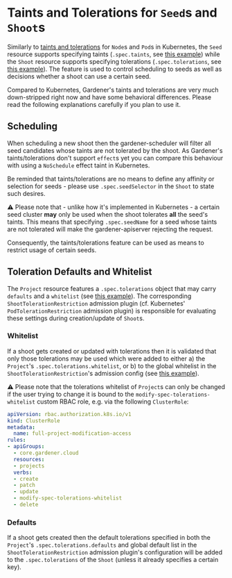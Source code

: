 # Taints and Tolerations for `Seed`s and `Shoot`s

Similarly to [taints and tolerations](https://kubernetes.io/docs/concepts/scheduling-eviction/taint-and-toleration/) for `Node`s and `Pod`s in Kubernetes, the `Seed` resource supports specifying taints (`.spec.taints`, see [this example](https://github.com/gardener/gardener/blob/master/example/50-seed.yaml#L48-L55)) while the `Shoot` resource supports specifying tolerations (`.spec.tolerations`, see [this example](https://github.com/gardener/gardener/blob/master/example/90-shoot.yaml#L268-L269)).
The feature is used to control scheduling to seeds as well as decisions whether a shoot can use a certain seed.

Compared to Kubernetes, Gardener's taints and tolerations are very much down-stripped right now and have some behavioral differences.
Please read the following explanations carefully if you plan to use it.

## Scheduling

When scheduling a new shoot then the gardener-scheduler will filter all seed candidates whose taints are not tolerated by the shoot.
As Gardener's taints/tolerations don't support `effect`s yet you can compare this behaviour with using a `NoSchedule` effect taint in Kubernetes.
   
Be reminded that taints/tolerations are no means to define any affinity or selection for seeds - please use `.spec.seedSelector` in the `Shoot` to state such desires.

⚠️ Please note that - unlike how it's implemented in Kubernetes - a certain seed cluster **may** only be used when the shoot tolerates **all** the seed's taints.
This means that specifying `.spec.seedName` for a seed whose taints are not tolerated will make the gardener-apiserver rejecting the request.

Consequently, the taints/tolerations feature can be used as means to restrict usage of certain seeds.

## Toleration Defaults and Whitelist

The `Project` resource features a `.spec.tolerations` object that may carry `defaults` and a `whitelist` (see [this example](https://github.com/gardener/gardener/blob/master/example/05-project-dev.yaml#L33-L37)).
The corresponding `ShootTolerationRestriction` admission plugin (cf. Kubernetes' `PodTolerationRestriction` admission plugin) is responsible for evaluating these settings during creation/update of `Shoot`s.

### Whitelist

If a shoot gets created or updated with tolerations then it is validated that only those tolerations may be used which were added to either a) the `Project`'s `.spec.tolerations.whitelist`, or b) to the global whitelist in the `ShootTolerationRestriction`'s admission config (see [this example](https://github.com/gardener/gardener/blob/master/example/20-admissionconfig.yaml#L7-L14)).

⚠️ Please note that the tolerations whitelist of `Project`s can only be changed if the user trying to change it is bound to the `modify-spec-tolerations-whitelist` custom RBAC role, e.g. via the following `ClusterRole`:

```yaml
apiVersion: rbac.authorization.k8s.io/v1
kind: ClusterRole
metadata:
  name: full-project-modification-access
rules:
- apiGroups:
  - core.gardener.cloud
  resources:
  - projects
  verbs:
  - create
  - patch
  - update
  - modify-spec-tolerations-whitelist
  - delete
```  

### Defaults

If a shoot gets created then the default tolerations specified in both the `Project`'s `.spec.tolerations.defaults` and global default list in the `ShootTolerationRestriction` admission plugin's configuration will be added to the `.spec.tolerations` of the `Shoot` (unless it already specifies a certain key).
